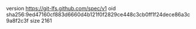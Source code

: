 version https://git-lfs.github.com/spec/v1
oid sha256:9ed47160cf883d6660d4b121f0f2829ce448c3cb0ff1f24dece86a3c9a8f2c3f
size 2161
